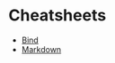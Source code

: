 Cheatsheets
===========

* [Bind](https://github.com/carlos-amoros/cheat/blob/master/bind.md)
* [Markdown](https://github.com/carlos-amoros/cheat/blob/master/markdown.md)
